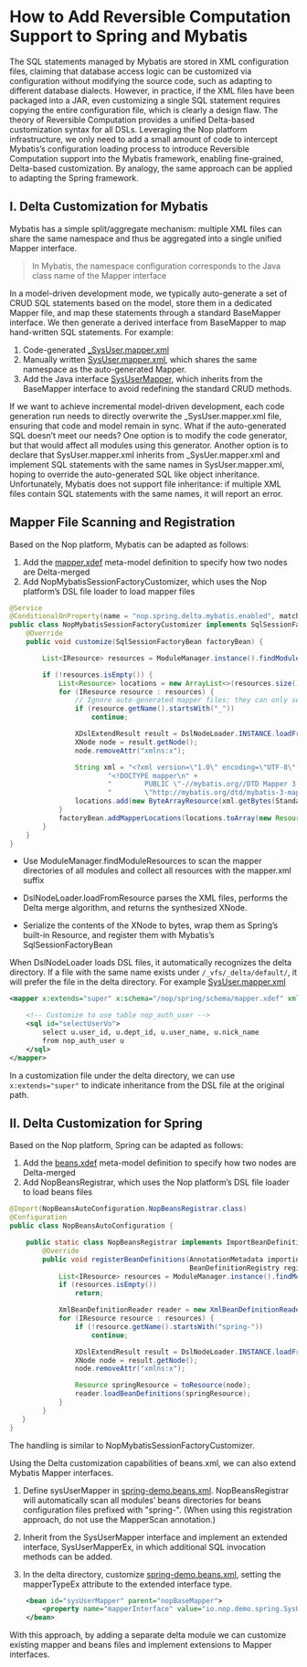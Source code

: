 
# How to Add Reversible Computation Support to Spring and Mybatis

The SQL statements managed by Mybatis are stored in XML configuration files, claiming that database access logic can be customized via configuration without modifying the source code, such as adapting to different database dialects.
However, in practice, if the XML files have been packaged into a JAR, even customizing a single SQL statement requires copying the entire configuration file, which is clearly a design flaw.
The theory of Reversible Computation provides a unified Delta-based customization syntax for all DSLs. Leveraging the Nop platform infrastructure, we only need to add a small amount of code to intercept Mybatis’s configuration loading process to introduce Reversible Computation support into the Mybatis framework, enabling fine-grained, Delta-based customization. By analogy, the same approach can be applied to adapting the Spring framework.

## I. Delta Customization for Mybatis

Mybatis has a simple split/aggregate mechanism: multiple XML files can share the same namespace and thus be aggregated into a single unified Mapper interface.

> In Mybatis, the namespace configuration corresponds to the Java class name of the Mapper interface

In a model-driven development mode, we typically auto-generate a set of CRUD SQL statements based on the model, store them in a dedicated Mapper file, and map these statements through a standard BaseMapper interface.
We then generate a derived interface from BaseMapper to map hand-written SQL statements. For example:

1. Code-generated [\_SysUser.mapper.xml](https://gitee.com/canonical-entropy/nop-entropy/blob/master/nop-demo/nop-spring-demo/src/test/resources/_vfs/nop/spring/mapper/_gen/_SysUser.mapper.xml)
2. Manually written [SysUser.mapper.xml](https://gitee.com/canonical-entropy/nop-entropy/blob/master/nop-demo/nop-spring-demo/src/test/resources/_vfs/nop/spring/mapper/SysUser.mapper.xml),
   which shares the same namespace as the auto-generated Mapper.
3. Add the Java interface [SysUserMapper](https://gitee.com/canonical-entropy/nop-entropy/blob/master/nop-demo/nop-spring-demo/src/test/java/io/nop/demo/spring/SysUserMapper.java), which inherits from the BaseMapper interface to avoid redefining the standard CRUD methods.

If we want to achieve incremental model-driven development, each code generation run needs to directly overwrite the \_SysUser.mapper.xml file, ensuring that code and model remain in sync.
What if the auto-generated SQL doesn’t meet our needs? One option is to modify the code generator, but that would affect all modules using this generator. Another option is to declare that SysUser.mapper.xml inherits from \_SysUer.mapper.xml and implement SQL statements with the same names in SysUser.mapper.xml, hoping to override the auto-generated SQL like object inheritance. Unfortunately, Mybatis does not support file inheritance: if multiple XML files contain SQL statements with the same names, it will report an error.

## Mapper File Scanning and Registration

Based on the Nop platform, Mybatis can be adapted as follows:

1. Add the [mapper.xdef](https://gitee.com/canonical-entropy/nop-entropy/blob/master/nop-spring/nop-spring-delta/src/main/resources/_vfs/nop/spring/schema/mapper.xdef) meta-model definition to specify how two nodes are Delta-merged
2. Add NopMybatisSessionFactoryCustomizer, which uses the Nop platform’s DSL file loader to load mapper files

```java
@Service
@ConditionalOnProperty(name = "nop.spring.delta.mybatis.enabled", matchIfMissing = true)
public class NopMybatisSessionFactoryCustomizer implements SqlSessionFactoryBeanCustomizer {
    @Override
    public void customize(SqlSessionFactoryBean factoryBean) {

        List<IResource> resources = ModuleManager.instance().findModuleResources("/mapper", ".mapper.xml");

        if (!resources.isEmpty()) {
            List<Resource> locations = new ArrayList<>(resources.size());
            for (IResource resource : resources) {
                // Ignore auto-generated mapper files; they can only serve as base classes
                if (resource.getName().startsWith("_"))
                    continue;

                XDslExtendResult result = DslNodeLoader.INSTANCE.loadFromResource(resource);
                XNode node = result.getNode();
                node.removeAttr("xmlns:x");

                String xml = "<?xml version=\"1.0\" encoding=\"UTF-8\" ?>\n" +
                        "<!DOCTYPE mapper\n" +
                        "        PUBLIC \"-//mybatis.org//DTD Mapper 3.0//EN\"\n" +
                        "        \"http://mybatis.org/dtd/mybatis-3-mapper.dtd\">\n" + node.xml();
                locations.add(new ByteArrayResource(xml.getBytes(StandardCharsets.UTF_8), resource.getPath()));
            }
            factoryBean.addMapperLocations(locations.toArray(new Resource[0]));
        }
    }
}
```

* Use ModuleManager.findModuleResources to scan the mapper directories of all modules and collect all resources with the mapper.xml suffix

* DslNodeLoader.loadFromResource parses the XML files, performs the Delta merge algorithm, and returns the synthesized XNode.

* Serialize the contents of the XNode to bytes, wrap them as Spring’s built-in Resource, and register them with Mybatis’s SqlSessionFactoryBean

When DslNodeLoader loads DSL files, it automatically recognizes the delta directory. If a file with the same name exists under `/_vfs/_delta/default/`, it will prefer the file in the delta directory. For example [SysUser.mapper.xml](https://gitee.com/canonical-entropy/nop-entropy/blob/master/nop-demo/nop-spring-demo/src/test/resources/_vfs/_delta/default/nop/spring/mapper/SysUser.mapper.xml)

```xml
<mapper x:extends="super" x:schema="/nop/spring/schema/mapper.xdef" xmlns:x="/nop/schema/xdsl.xdef">

    <!-- Customize to use table nop_auth_user -->
    <sql id="selectUserVo">
        select u.user_id, u.dept_id, u.user_name, u.nick_name
        from nop_auth_user u
    </sql>
</mapper>
```

In a customization file under the delta directory, we can use `x:extends="super"` to indicate inheritance from the DSL file at the original path.

## II. Delta Customization for Spring

Based on the Nop platform, Spring can be adapted as follows:

1. Add the [beans.xdef](https://gitee.com/canonical-entropy/nop-entropy/blob/master/nop-xdefs/src/main/resources/_vfs/nop/schema/beans.xdef) meta-model definition to specify how two nodes are Delta-merged
2. Add NopBeansRegistrar, which uses the Nop platform’s DSL file loader to load beans files

```java
@Import(NopBeansAutoConfiguration.NopBeansRegistrar.class)
@Configuration
public class NopBeansAutoConfiguration {

    public static class NopBeansRegistrar implements ImportBeanDefinitionRegistrar {
        @Override
        public void registerBeanDefinitions(AnnotationMetadata importingClassMetadata,
                                            BeanDefinitionRegistry registry) {
            List<IResource> resources = ModuleManager.instance().findModuleResources("/beans", "beans.xml");
            if (resources.isEmpty())
                return;

            XmlBeanDefinitionReader reader = new XmlBeanDefinitionReader(registry);
            for (IResource resource : resources) {
                if (!resource.getName().startsWith("spring-"))
                    continue;

                XDslExtendResult result = DslNodeLoader.INSTANCE.loadFromResource(resource);
                XNode node = result.getNode();
                node.removeAttr("xmlns:x");

                Resource springResource = toResource(node);
                reader.loadBeanDefinitions(springResource);
            }
        }
   }
}
```

The handling is similar to NopMybatisSessionFactoryCustomizer.

Using the Delta customization capabilities of beans.xml, we can also extend Mybatis Mapper interfaces.

1. Define sysUserMapper in [spring-demo.beans.xml](https://gitee.com/canonical-entropy/nop-entropy/blob/master/nop-demo/nop-spring-demo/src/test/resources/_vfs/nop/spring/beans/spring-demo.beans.xml). NopBeansRegistrar will automatically scan all modules’ beans directories for beans configuration files prefixed with "spring-". (When using this registration approach, do not use the MapperScan annotation.)

2. Inherit from the SysUserMapper interface and implement an extended interface, SysUserMapperEx, in which additional SQL invocation methods can be added.

3. In the delta directory, customize [spring-demo.beans.xml](https://gitee.com/canonical-entropy/nop-entropy/blob/master/nop-demo/nop-spring-demo/src/test/resources/_vfs/_delta/default/nop/spring/beans/spring-demo.beans.xml), setting the mapperTypeEx attribute to the extended interface type.

```xml
    <bean id="sysUserMapper" parent="nopBaseMapper">
        <property name="mapperInterface" value="io.nop.demo.spring.SysUserMapper"/>
    </bean>
```

With this approach, by adding a separate delta module we can customize existing mapper and beans files and implement extensions to Mapper interfaces.

<!-- SOURCE_MD5:761b4153620a84e7599efa7b9181079d-->
